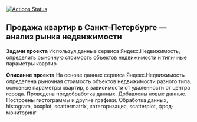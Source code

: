 [![Actions Status](https://github.com/KhokhlovaOS/practicum_KhoklovaOS/actions/workflows/CI/badge.svg)](https://github.com/KhokhlovaOS/practicum_KhoklovaOS/CI)
## Продажа квартир в Санкт-Петербурге — анализ рынка недвижимости
**Задачи проекта** Используя данные сервиса Яндекс.Недвижимость, определить рыночную стоимость объектов недвижимости и типичные параметры квартир

**Описание проекта** На основе данных сервиса Яндекс.Недвижимость определена рыночная стоимость объектов недвижимости разного типа, основные параметры квартир, в зависимости от удаленности от центра города. Проведена предобработка данных. Добавлены новые данные. Построены гистограммы и другие графики.
Обработка данных, histogram, boxplot, scattermatrix, категоризация, scatterplot, фрод-мониторинг
